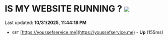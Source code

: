 # IS MY WEBSITE RUNNING ? [![](https://img.shields.io/static/v1?label=Sponsor&message=%E2%9D%A4&logo=GitHub&color=%23fe8e86)](https://github.com/sponsors/Youssef-Lehmam)

Last updated: **10/31/2025, 11:44:18 PM**

- `GET` [https://youssefservice.me](https://youssefservice.me) - **Up** (155ms)
